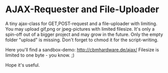 # AJAX-Requester and File-Uploader

A tiny ajax-class for GET,POST-request and a file-uploader with limiting. You may upload gif,png or jpeg-pictures with limited filesize. It's only a spin-off out of a bigger project and may grow in the future. Only the empty folder "upload" is missing. Don't forget to chmod it for the script-writing.

Here you'll find a sandbox-demo: http://cbmhardware.de/ajax/ 
Filesize is limited to one byte - you know. ;) 

Hope it's useful.
